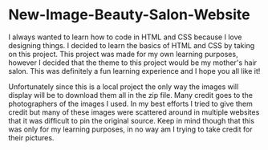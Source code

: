 # New-Image-Beauty-Salon-Website
I always wanted to learn how to code in HTML and CSS because I love designing things. 
I decided to learn the basics of HTML and CSS by taking on this project. 
This project was made for my own learning purposes, however I decided that the theme to this project would be my mother's hair salon. 
This was definitely a fun learning experience and I hope you all like it!

Unfortunately since this is a local project the only way the images will display will be to download them all in the zip file. 
Many credit goes to the photographers of the images I used. In my best efforts I tried to give them credit but many of these images 
were scattered around in multiple websites that it was difficult to pin the original source. Keep in mind though that this was only
for my learning purposes, in no way am I trying to take credit for their pictures. 
